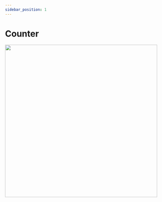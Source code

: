 ```yaml
---
sidebar_position: 1
---
```


# Counter
<img src="{require('@site/static/img/docusaurus.png').default}" height="500"/>